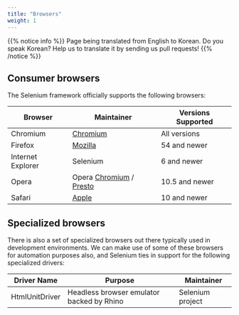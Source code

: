 ```yaml
---
title: "Browsers"
weight: 1
---
```


{{% notice info %}}
<i class="fas fa-language"></i> Page being translated from 
English to Korean. Do you speak Korean? Help us to translate
it by sending us pull requests!
{{% /notice %}}

## Consumer browsers

The Selenium framework officially supports the following browsers:

| Browser | Maintainer | Versions Supported |
| -------- | ---------- | ------------------ |
| Chromium | [Chromium](//sites.google.com/a/chromium.org/chromedriver/) | All versions |
| Firefox | [Mozilla](//github.com/mozilla/geckodriver/) | 54 and newer |
| Internet Explorer | Selenium | 6 and newer |
| Opera | Opera [Chromium](//github.com/operasoftware/operachromiumdriver/) / [Presto](//github.com/operasoftware/operaprestodriver) | 10.5 and newer |
| Safari | [Apple](//webkit.org/blog/6900/webdriver-support-in-safari-10/) | 10 and newer |

## Specialized browsers

There is also a set of specialized browsers out there
typically used in development environments.
We can make use of some of these browsers for automation purposes also,
and Selenium ties in support for the following specialized drivers:

| Driver Name | Purpose | Maintainer |
| -------- | ---------- | ------------------ |
| HtmlUnitDriver | Headless browser emulator backed by Rhino | Selenium project |
